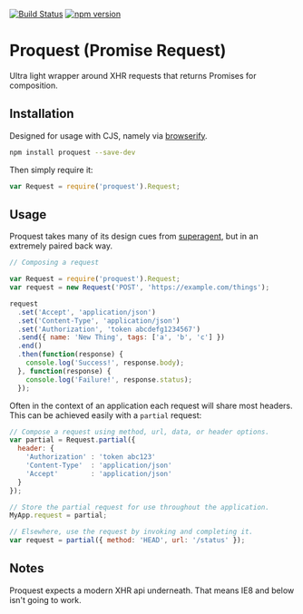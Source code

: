 [![Build Status](https://travis-ci.org/sorentwo/proquest.svg?branch=master)](https://travis-ci.org/sorentwo/proquest)
[![npm version](https://badge.fury.io/js/proquest.svg)](http://badge.fury.io/js/proquest)

# Proquest (Promise Request)

Ultra light wrapper around XHR requests that returns Promises for composition.

## Installation

Designed for usage with CJS, namely via [browserify](browserify).

```bash
npm install proquest --save-dev
```

Then simply require it:

```javascript
var Request = require('proquest').Request;
```

## Usage

Proquest takes many of its design cues from [superagent](superagent), but in an
extremely paired back way.

```javascript
// Composing a request

var Request = require('proquest').Request;
var request = new Request('POST', 'https://example.com/things');

request
  .set('Accept', 'application/json')
  .set('Content-Type', 'application/json')
  .set('Authorization', 'token abcdefg1234567')
  .send({ name: 'New Thing', tags: ['a', 'b', 'c'] })
  .end()
  .then(function(response) {
    console.log('Success!', response.body);
  }, function(response) {
    console.log('Failure!', response.status);
  });
```

Often in the context of an application each request will share most headers.
This can be achieved easily with a `partial` request:

```javascript
// Compose a request using method, url, data, or header options.
var partial = Request.partial({
  header: {
    'Authorization' : 'token abc123'
    'Content-Type'  : 'application/json'
    'Accept'        : 'application/json'
  }
});

// Store the partial request for use throughout the application.
MyApp.request = partial;

// Elsewhere, use the request by invoking and completing it.
var request = partial({ method: 'HEAD', url: '/status' });
```

## Notes

Proquest expects a modern XHR api underneath. That means IE8 and below isn't
going to work.

[browserify]: http://browserify.org/
[superagent]: http://visionmedia.github.io/superagent/
